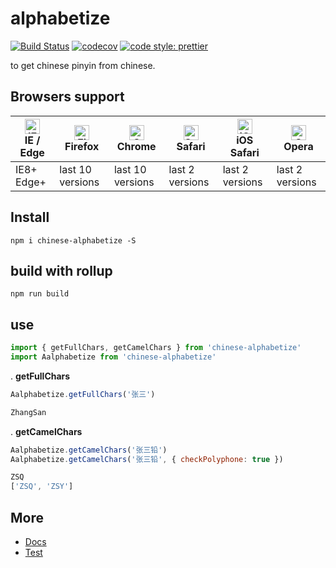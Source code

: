# alphabetize

[![Build Status](https://travis-ci.org/Ipxxiao/alphabetize.svg?branch=master)](https://travis-ci.org/Ipxxiao/alphabetize)
[![codecov](https://codecov.io/gh/Ipxxiao/alphabetize/branch/master/graph/badge.svg)](https://codecov.io/gh/Ipxxiao/alphabetize)
[![code style: prettier](https://img.shields.io/badge/code_style-prettier-ff69b4.svg?style=flat-square)](https://github.com/prettier/prettier)

to get chinese pinyin from chinese. 

## Browsers support

| [<img src="https://raw.githubusercontent.com/alrra/browser-logos/master/src/edge/edge_48x48.png" alt="IE / Edge" width="24px" height="24px" />](http://godban.github.io/browsers-support-badges/)</br>IE / Edge | [<img src="https://raw.githubusercontent.com/alrra/browser-logos/master/src/firefox/firefox_48x48.png" alt="Firefox" width="24px" height="24px" />](http://godban.github.io/browsers-support-badges/)</br>Firefox | [<img src="https://raw.githubusercontent.com/alrra/browser-logos/master/src/chrome/chrome_48x48.png" alt="Chrome" width="24px" height="24px" />](http://godban.github.io/browsers-support-badges/)</br>Chrome | [<img src="https://raw.githubusercontent.com/alrra/browser-logos/master/src/safari/safari_48x48.png" alt="Safari" width="24px" height="24px" />](http://godban.github.io/browsers-support-badges/)</br>Safari | [<img src="https://raw.githubusercontent.com/alrra/browser-logos/master/src/safari-ios/safari-ios_48x48.png" alt="iOS Safari" width="24px" height="24px" />](http://godban.github.io/browsers-support-badges/)</br>iOS Safari | [<img src="https://raw.githubusercontent.com/alrra/browser-logos/master/src/opera/opera_48x48.png" alt="Opera" width="24px" height="24px" />](http://godban.github.io/browsers-support-badges/)</br>Opera |
| --------------------------------------------------------------------------------------------------------------------------------------------------------------------------------------------------------------- | ----------------------------------------------------------------------------------------------------------------------------------------------------------------------------------------------------------------- | ------------------------------------------------------------------------------------------------------------------------------------------------------------------------------------------------------------- | ------------------------------------------------------------------------------------------------------------------------------------------------------------------------------------------------------------- | ----------------------------------------------------------------------------------------------------------------------------------------------------------------------------------------------------------------------------- | --------------------------------------------------------------------------------------------------------------------------------------------------------------------------------------------------------- |
| IE8+ Edge+                                                                                                                                                                                                      | last 10 versions                                                                                                                                                                                                  | last 10 versions                                                                                                                                                                                              | last 2 versions                                                                                                                                                                                               | last 2 versions                                                                                                                                                                                                               | last 2 versions                                                                                                                                                                                           |

## Install

``` base
npm i chinese-alphabetize -S
```

## build with rollup

``` base
npm run build
```

## use

``` javascript
import { getFullChars, getCamelChars } from 'chinese-alphabetize'
import Aalphabetize from 'chinese-alphabetize'
```


. **getFullChars**
``` javascript
Aalphabetize.getFullChars('张三')
```

``` javascript
ZhangSan
```

. **getCamelChars**
``` javascript
Aalphabetize.getCamelChars('张三铅')
Aalphabetize.getCamelChars('张三铅', { checkPolyphone: true })
```

``` javascript
ZSQ
['ZSQ', 'ZSY']
```

## More
- [Docs](https://github.com/Ipxxiao/alphabetize/tree/master/docs)
- [Test](https://github.com/Ipxxiao/alphabetize/blob/master/__tests__/index.spec.ts)